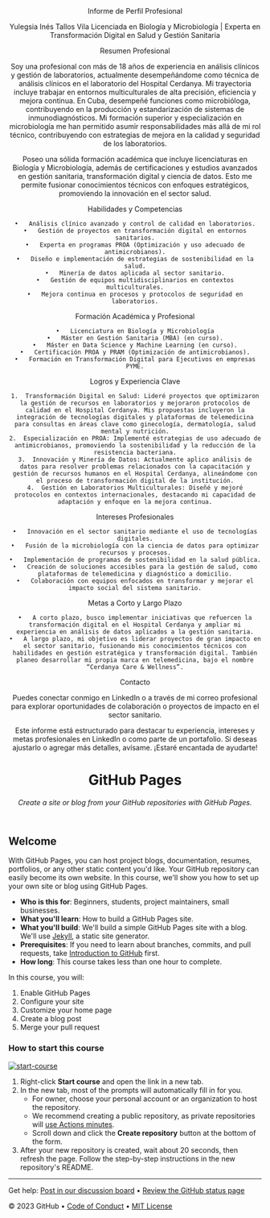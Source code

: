 <header>
Informe de Perfil Profesional

Yulegsia Inés Tallos Vila
Licenciada en Biología y Microbiología | Experta en Transformación Digital en Salud y Gestión Sanitaria

Resumen Profesional

Soy una profesional con más de 18 años de experiencia en análisis clínicos y gestión de laboratorios, actualmente desempeñándome como técnica de análisis clínicos en el laboratorio del Hospital Cerdanya. Mi trayectoria incluye trabajar en entornos multiculturales de alta precisión, eficiencia y mejora continua. En Cuba, desempeñé funciones como microbióloga, contribuyendo en la producción y estandarización de sistemas de inmunodiagnósticos. Mi formación superior y especialización en microbiología me han permitido asumir responsabilidades más allá de mi rol técnico, contribuyendo con estrategias de mejora en la calidad y seguridad de los laboratorios.

Poseo una sólida formación académica que incluye licenciaturas en Biología y Microbiología, además de certificaciones y estudios avanzados en gestión sanitaria, transformación digital y ciencia de datos. Esto me permite fusionar conocimientos técnicos con enfoques estratégicos, promoviendo la innovación en el sector salud.

Habilidades y Competencias

	•	Análisis clínico avanzado y control de calidad en laboratorios.
	•	Gestión de proyectos en transformación digital en entornos sanitarios.
	•	Experta en programas PROA (Optimización y uso adecuado de antimicrobianos).
	•	Diseño e implementación de estrategias de sostenibilidad en la salud.
	•	Minería de datos aplicada al sector sanitario.
	•	Gestión de equipos multidisciplinarios en contextos multiculturales.
	•	Mejora continua en procesos y protocolos de seguridad en laboratorios.

Formación Académica y Profesional

	•	Licenciatura en Biología y Microbiología
	•	Máster en Gestión Sanitaria (MBA) (en curso).
	•	Máster en Data Science y Machine Learning (en curso).
	•	Certificación PROA y PRAM (Optimización de antimicrobianos).
	•	Formación en Transformación Digital para Ejecutivos en empresas PYME.

Logros y Experiencia Clave

	1.	Transformación Digital en Salud: Lideré proyectos que optimizaron la gestión de recursos en laboratorios y mejoraron protocolos de calidad en el Hospital Cerdanya. Mis propuestas incluyeron la integración de tecnologías digitales y plataformas de telemedicina para consultas en áreas clave como ginecología, dermatología, salud mental y nutrición.
	2.	Especialización en PROA: Implementé estrategias de uso adecuado de antimicrobianos, promoviendo la sostenibilidad y la reducción de la resistencia bacteriana.
	3.	Innovación y Minería de Datos: Actualmente aplico análisis de datos para resolver problemas relacionados con la capacitación y gestión de recursos humanos en el Hospital Cerdanya, alineándome con el proceso de transformación digital de la institución.
	4.	Gestión en Laboratorios Multiculturales: Diseñé y mejoré protocolos en contextos internacionales, destacando mi capacidad de adaptación y enfoque en la mejora continua.

Intereses Profesionales

	•	Innovación en el sector sanitario mediante el uso de tecnologías digitales.
	•	Fusión de la microbiología con la ciencia de datos para optimizar recursos y procesos.
	•	Implementación de programas de sostenibilidad en la salud pública.
	•	Creación de soluciones accesibles para la gestión de salud, como plataformas de telemedicina y diagnóstico a domicilio.
	•	Colaboración con equipos enfocados en transformar y mejorar el impacto social del sistema sanitario.

Metas a Corto y Largo Plazo

	•	A corto plazo, busco implementar iniciativas que refuercen la transformación digital en el Hospital Cerdanya y ampliar mi experiencia en análisis de datos aplicados a la gestión sanitaria.
	•	A largo plazo, mi objetivo es liderar proyectos de gran impacto en el sector sanitario, fusionando mis conocimientos técnicos con habilidades en gestión estratégica y transformación digital. También planeo desarrollar mi propia marca en telemedicina, bajo el nombre “Cerdanya Care & Wellness”.

Contacto

Puedes conectar conmigo en LinkedIn o a través de mi correo profesional para explorar oportunidades de colaboración o proyectos de impacto en el sector sanitario.

Este informe está estructurado para destacar tu experiencia, intereses y metas profesionales en LinkedIn o como parte de un portafolio. Si deseas ajustarlo o agregar más detalles, avísame. ¡Estaré encantada de ayudarte!<!--
  <<< Author notes: Course header >>>
  Include a 1280×640 image, course title in sentence case, and a concise description in emphasis.
  In your repository settings: enable template repository, add your 1280×640 social image, auto delete head branches.
  Add your open source license, GitHub uses MIT license.
-->

# GitHub Pages

_Create a site or blog from your GitHub repositories with GitHub Pages._

</header>

<!--
  <<< Author notes: Course start >>>
  Include start button, a note about Actions minutes,
  and tell the learner why they should take the course.
-->

## Welcome

With GitHub Pages, you can host project blogs, documentation, resumes, portfolios, or any other static content you'd like. Your GitHub repository can easily become its own website. In this course, we'll show you how to set up your own site or blog using GitHub Pages.

- **Who is this for**: Beginners, students, project maintainers, small businesses.
- **What you'll learn**: How to build a GitHub Pages site.
- **What you'll build**: We'll build a simple GitHub Pages site with a blog. We'll use [Jekyll](https://jekyllrb.com), a static site generator.
- **Prerequisites**: If you need to learn about branches, commits, and pull requests, take [Introduction to GitHub](https://github.com/skills/introduction-to-github) first.
- **How long**: This course takes less than one hour to complete.

In this course, you will:

1. Enable GitHub Pages
2. Configure your site
3. Customize your home page
4. Create a blog post
5. Merge your pull request

### How to start this course

<!-- For start course, run in JavaScript:
'https://github.com/new?' + new URLSearchParams({
  template_owner: 'skills',
  template_name: 'github-pages',
  owner: '@me',
  name: 'skills-github-pages',
  description: 'My clone repository',
  visibility: 'public',
}).toString()
-->

[![start-course](https://user-images.githubusercontent.com/1221423/235727646-4a590299-ffe5-480d-8cd5-8194ea184546.svg)](https://github.com/new?template_owner=skills&template_name=github-pages&owner=%40me&name=skills-github-pages&description=My+clone+repository&visibility=public)

1. Right-click **Start course** and open the link in a new tab.
2. In the new tab, most of the prompts will automatically fill in for you.
   - For owner, choose your personal account or an organization to host the repository.
   - We recommend creating a public repository, as private repositories will [use Actions minutes](https://docs.github.com/en/billing/managing-billing-for-github-actions/about-billing-for-github-actions).
   - Scroll down and click the **Create repository** button at the bottom of the form.
3. After your new repository is created, wait about 20 seconds, then refresh the page. Follow the step-by-step instructions in the new repository's README.

<footer>

<!--
  <<< Author notes: Footer >>>
  Add a link to get support, GitHub status page, code of conduct, license link.
-->

---

Get help: [Post in our discussion board](https://github.com/orgs/skills/discussions/categories/github-pages) &bull; [Review the GitHub status page](https://www.githubstatus.com/)

&copy; 2023 GitHub &bull; [Code of Conduct](https://www.contributor-covenant.org/version/2/1/code_of_conduct/code_of_conduct.md) &bull; [MIT License](https://gh.io/mit)

</footer>

